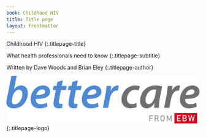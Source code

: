 ```yaml
---
book: Childhood HIV
title: Title page
layout: frontmatter
---
```


Childhood HIV
{:.titlepage-title}

What health professionals need to know
{:.titlepage-subtitle}

Written by Dave Woods and Brian Eley
{:.titlepage-author}

![Bettercare logo][logo]{:.titlepage-logo}

[logo]: images/bettercare-logo.svg "Bettercare logo"
